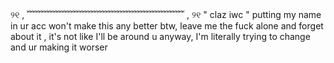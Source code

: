 ୨୧ , ﹌﹌﹌﹌﹌﹌﹌﹌﹌﹌﹌﹌﹌﹌﹌﹌﹌﹌ , ୨୧
" claz iwc " putting my name in ur acc won't make this any better btw, leave me the fuck alone and forget about it , it's not like I'll be around u anyway, I'm literally trying to change and ur making it worser